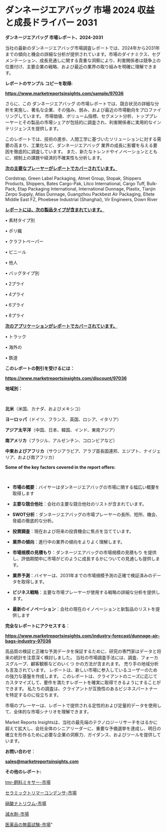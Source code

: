# ダンネージエアバッグ 市場 2024 収益と成長ドライバー 2031

<strong>ダンネージエアバッグ 市場レポート、2024-2031</strong>

当社の最新のダンネージエアバッグ市場調査レポートでは、2024年から2031年までの傾向と機会の詳細な分析が提供されています。市場のダイナミクス、セグメンテーション、成長見通しに関する貴重な洞察により、利害関係者は競争上の位置付け、主要企業の戦略、および最近の業界の取り組みを明確に理解できます。



<strong>レポートのサンプル コピーを取得:</strong> <a href=https://www.marketreportsinsights.com/sample/97036>

<strong><u>https://www.marketreportsinsights.com/sample/97036</u></strong></a>

さらに、この ダンネージエアバッグ の市場レポートでは、競合状況の詳細な分析を実施し、著名な企業、その強み、弱み、および最近の市場動向をプロファイリングしています。 市場価値、ボリューム指標、セグメント分析、トッププレーヤーとその製品の市場シェアが包括的に調査され、利害関係者に実用的なインテリジェンスを提供します。

このレポートでは、技術の進歩、人間工学に基づいたソリューションに対する需要の高まり、工業化など、ダンネージエアバッグ 業界の成長に影響を与える要因を徹底的に調査しています。 また、新たなトレンドやイノベーションとともに、規制上の課題や経済的不確実性も分析します。



<strong><u>次の主要なプレーヤーがレポートでカバーされています。</u></strong>

Cordstrap, Green Label Packaging, Atmet Group, Stopak, Shippers Products, Shippers, Bates Cargo-Pak, Litco International, Cargo Tuff, Bulk-Pack, Etap Packaging International, International Dunnage, Plastix, Tianjin Zerpo Supply, Atlas Dunnage, Guangzhou Packbest Air Packaging, Eltete Middle East FZ, Phoebese Industrial (Shanghai), Vir Engineers, Down River



<strong><u><b>レポートには、次の製品タイプが含まれています。</b></u></strong>

• 素材タイプ別

• ポリ織

• クラフトペーパー

• ビニール

• 他人

• バッグタイプ別

• 2プライ

• 4プライ

• 6プライ

• 8プライ



<strong><u><b>次のアプリケーションがレポートでカバーされています。</b></u></strong>

• トラック

• 海外の

• 鉄道



<strong><b>このレポートの割引を受けるには：</b></strong>

<a href=https://www.marketreportsinsights.com/discount/97036>

<strong><u>https://www.marketreportsinsights.com/discount/97036</u></strong></a>



<strong>地域別：</strong>

<strong> </strong>



<strong>北米</strong>（米国、カナダ、およびメキシコ）



<strong>ヨーロッパ</strong>（ドイツ、フランス、英国、ロシア、イタリア）



<strong>アジア太平洋</strong>（中国、日本、韓国、インド、東南アジア）



<strong>南アメリカ</strong>（ブラジル、アルゼンチン、コロンビアなど）



<strong>中東およびアフリカ</strong>（サウジアラビア、アラブ首長国連邦、エジプト、ナイジェリア、および南アフリカ）



<strong>Some of the key factors covered in the report offers:</strong>

<strong> </strong>
<ul>
  <li>

<strong>市場の概要</strong>：バイヤーはダンネージエアバッグの市場に関する幅広い概要を取得します</li>
  <li>

<strong>主要な競合他社</strong>：会社の主要な競合他社のリストが含まれています。</li>
  <li>

<strong>SWOT分析</strong>：ダンネージエアバッグの市場プレーヤーの長所、短所、機会、脅威の徹底的な分析。</li>
  <li>

<strong>投資調査</strong>：現在および将来の投資機会に焦点を当てています。</li>
  <li>

<strong>業界の傾向</strong>：進行中の業界の傾向をよりよく理解します。</li>
  <li>

<strong>市場規模の見積もり</strong>：ダンネージエアバッグの市場規模の見積もり を提供し、評価期間中に市場がどのように成長するかについての見通しも提供します。</li>
  <li>

<strong>業界予測</strong>：バイヤーは、2031年までの市場規模予測の正確で検証済みのデータを取得します。</li>
  <li>

<strong>ビジネス戦略</strong>：主要な市場プレーヤーが使用する戦略の詳細な分析を提供します。</li>
  <li>

<strong>最新のイノベーション</strong>：会社の現在のイノベーションと新製品のリストを提供します</li>
</ul>


<strong>完全なレポートにアクセスする</strong>：

<a href=https://www.marketreportsinsights.com/industry-forecast/dunnage-air-bags-industry-97036>

<strong><u>https://www.marketreportsinsights.com/industry-forecast/dunnage-air-bags-industry-97036</u></strong></a>

高品質の検証と正確な予測データを保証するために、研究の専門家はデータと将来の統計を注意深く検討しました。 当社の市場調査手法には、調査、フォーカスグループ、顧客観察などのいくつ かの方法が含まれます。 売り手の地域分析も言及されています。 レポートは、新しい市場に参入しているユーザーのための強力な基盤を作成します。 このレポートは、クライアントのニーズに応じてカスタマイズして、要件を満たすレポートを確実に取得できるようにすることができます。 私たちの調査は、クライアントが互換性のあるビジネスパートナーを特定するのに役立ちます。

市場のプレーヤーは、レポートで提供される定性的および定量的データを使用して、全体的な市場シナリオを理解できます。

Market Reports Insightsは、当社の最先端のテクノロジーリサーチをはるかに超えて拡大し、会社全体のシニアリーダーに、重要な予備選挙を達成し、明日の確立を形作るために必要な企業の洞察力、ガイダンス、およびツールを提供しています。



<strong><b>お問い合わせ</b></strong>：

<a href=mailto:sales@marketreportsinsights.com>

<strong><u>sales@marketreportsinsights.com</u></strong></a>



<strong>その他のレポート:</strong>

<a href=https://www.linkedin.com/pulse/tmr-飼料ミキサー-市場-2023-総合分析と事業成長戦略-2030-n7mcf/>tmr-飼料ミキサー-市場</a>

<a href=https://www.linkedin.com/pulse/セラミックトリマーコンデンサ-市場-2023-最新の-cagr-および成長分析-2030-pr-news-hub-1bwif/>セラミックトリマーコンデンサ-市場</a>

<a href=https://www.linkedin.com/pulse/硝酸ナトリウム-市場-2023-総利益と主要ベンダー-2030-data-dive-discoveries-24-analysis-c8gac/>硝酸ナトリウム-市場</a>

<a href=https://www.linkedin.com/pulse/減水剤-市場-2023-swot-分析と最新イノベーション-2030-pr-news-hub-rqfdf/>減水剤-市場</a>

<a href=https://www.linkedin.com/pulse/医薬品の無菌試験-市場-2023-総利益と主要ベンダー-2030-pr-news-hub-atshf/>医薬品の無菌試験-市場</a>"
